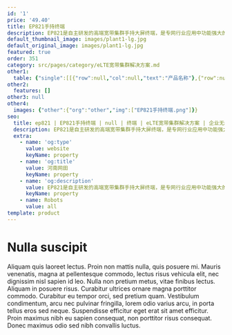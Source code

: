 ```yaml
---
id: '1'
price: '49.40'
title: EP821手持终端
description: EP821是自主研发的高端宽带集群手持大屏终端，是专网行业应用中功能强大的集群终端，能同时支持私密呼叫、组呼、短信彩信、宽带数据接入、视频调度业务及多业务并发。支持5寸高亮触摸屏，Android智能操作系统，可广泛应用于多行业，实现专业集群调度、多媒体调度及宽带数据功能。
default_thumbnail_image: images/plant1-lg.jpg
default_original_image: images/plant1-lg.jpg
featured: true
order: 351
category: src/pages/category/eLTE宽带集群解决方案.md
other1: 
  table: {"single":[[{"row":null,"col":null,"text":"产品名称"},{"row":null,"col":null,"text":"EP821"}],[{"row":null,"col":null,"text":"整机尺寸（mm）"},{"row":null,"col":null,"text":"158（高度）×76（宽度）×20（深度）"}],[{"row":null,"col":null,"text":"屏幕尺寸"},{"row":null,"col":null,"text":"5英寸"}],[{"row":null,"col":null,"text":"分辨率"},{"row":null,"col":null,"text":"1920x1080"}],[{"row":null,"col":null,"text":"触摸屏"},{"row":null,"col":null,"text":"支持"}],[{"row":null,"col":null,"text":"前置摄像头"},{"row":null,"col":null,"text":"800万像素"}],[{"row":null,"col":null,"text":"后置摄像头"},{"row":null,"col":null,"text":"1200万像素"}],[{"row":null,"col":null,"text":"Wi-Fi"},{"row":null,"col":null,"text":"支持2.4G和5G，IEEE802.11b/g/n"}],[{"row":null,"col":null,"text":"蓝牙"},{"row":null,"col":null,"text":"4.1 EDR"}],[{"row":null,"col":null,"text":"NFC"},{"row":null,"col":null,"text":"支持"}],[{"row":null,"col":null,"text":"LTE工作频段（MHz）"},{"row":null,"col":null,"text":"1.4G：1447～1467MHz\n1.8G：1785～1805MHz\n其他：Band 1/2/3/4/5/7/8/20/26/28/38/39/40/41/68（低5M）"}],[{"row":null,"col":null,"text":"公网工作频段（MHz）"},{"row":null,"col":null,"text":"GSM：900/1800/1900\nUMTS：B1/B2/B8\nLTE：Band 1/2/3/4/5/7/8/20/26/28/38/39/40/41/68（低5M）\n"}],[{"row":null,"col":null,"text":"防护等级"},{"row":null,"col":null,"text":"IP68"}]]}
other2:
  features: []
other3: null
other4:
  images: {"other":{"org":"other","img":["EP821手持终端.png"]}}
seo:
  title: ep821 | EP821手持终端 | null | 终端 | eLTE宽带集群解决方案 | 企业无线
  description: EP821是自主研发的高端宽带集群手持大屏终端，是专网行业应用中功能强大的集群终端，能同时支持私密呼叫、组呼、短信彩信、宽带数据接入、视频调度业务及多业务并发。支持5寸高亮触摸屏，Android智能操作系统，可广泛应用于多行业，实现专业集群调度、多媒体调度及宽带数据功能。
  extra:
    - name: 'og:type'
      value: website
      keyName: property
    - name: 'og:title'
      value: 河南网田
      keyName: property
    - name: 'og:description'
      value: EP821是自主研发的高端宽带集群手持大屏终端，是专网行业应用中功能强大的集群终端，能同时支持私密呼叫、组呼、短信彩信、宽带数据接入、视频调度业务及多业务并发。支持5寸高亮触摸屏，Android智能操作系统，可广泛应用于多行业，实现专业集群调度、多媒体调度及宽带数据功能。
      keyName: property
    - name: Robots
      value: all
template: product
---
```


# Nulla suscipit

Aliquam quis laoreet lectus. Proin non mattis nulla, quis posuere mi. Mauris venenatis, magna at pellentesque commodo, lectus risus vehicula elit, nec dignissim nisl sapien id leo. Nulla non pretium metus, vitae finibus lectus. Aliquam in posuere risus. Curabitur ultrices ornare magna porttitor commodo. Curabitur eu tempor orci, sed pretium quam. Vestibulum condimentum, arcu nec pulvinar fringilla, lorem odio varius arcu, in porta tellus eros sed neque. Suspendisse efficitur eget erat sit amet efficitur. Proin maximus nibh eu sapien consequat, non porttitor risus consequat. Donec maximus odio sed nibh convallis luctus.